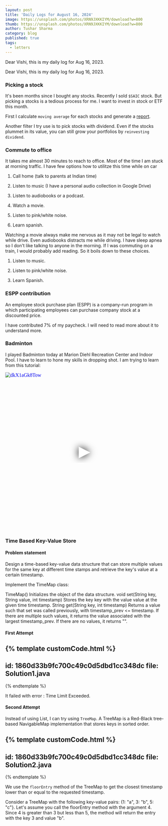 ```yaml
---
layout: post
title: 'Daily Logs for August 16, 2024'
image: https://unsplash.com/photos/XRN9JXKKIYM/download?w=800
thumb: https://unsplash.com/photos/XRN9JXKKIYM/download?w=800
author: Tushar Sharma
category: blog
published: true
tags:
  - letters
---
```


Dear Vishi, this is my daily log for Aug 16, 2023.<!-- truncate_here -->

Dear Vishi, this is my daily log for Aug 16, 2023.

### Picking a stock

It's been months since I bought any stocks. Recently I sold `$SAIC` stock. But picking a stocks is a tedious process for me. I want to invest in stock or ETF this month.

First I calculate `moving average` for each stocks and generate a [report](https://drive.google.com/file/d/11WyMo0tQX6McQNdktcvpav30tlZSJg7p/view?usp=sharing).

Another filter I try use is to pick stocks with dividend. Even if the stocks plummet in its value, you can still grow your portfolios by `reinvesting dividend`.

### Commute to office

It takes me almost 30 minutes to reach to office. Most of the time I am stuck at morning traffic. I have few options how to utilitze this time while on car

1. Call home (talk to parents at Indian time)

2. Listen to music (I have a personal audio collection in Google Drive)

3. Listen to audiobooks or a podcast.

4. Watch a movie.

5. Listen to pink/white noise.

6. Learn spanish.

Watching a movie always make me nervous as it may not be legal to watch while drive. Even audiobooks distracts me while driving. I have sleep apnea so I don't like talking to anyone in the morning. If I was commuting on a train, I would probably add reading. So it boils down to these choices. 

1. Listen to music. 

2. Listen to pink/white noise. 

3. Learn Spanish.


### ESPP contribution

An employee stock purchase plan (ESPP) is a company-run program in which participating employees can purchase company stock at a discounted price.

I have contributed 7% of my paycheck. I will need to read more about it to understand more.

### Badminton

I played Badminton today at Marion Diehl Recreation Center and Indoor Pool. I have to learn to hone my skills in dropping shot. I am trying to learn from this tutorial:

<iframe
  style="position: relative;  width: 100%;" 
   height="500"
  src="https://www.youtube.com/embed/dkX1aGk8Tow?autoplay=1"
  srcdoc="<style>*{padding:0;margin:0;overflow:hidden}html,body{height:100%}img,span{position:absolute;width:100%;top:0;bottom:0;margin:auto}span{height:1.5em;text-align:center;font:48px/1.5 sans-serif;color:white;text-shadow:0 0 0.5em black}</style><a href=https://www.youtube.com/embed/dkX1aGk8Tow?autoplay=1><img src=https://img.youtube.com/vi/dkX1aGk8Tow/hqdefault.jpg alt='dkX1aGk8Tow'><span>▶</span></a>"
  frameborder="0"
  allow="accelerometer; autoplay; encrypted-media; gyroscope; picture-in-picture"
  allowfullscreen
  title="Sample"
></iframe><br>

### Time Based Key-Value Store

#### Problem statement

Design a time-based key-value data structure that can store multiple values for the same key at different time stamps and retrieve the key's value at a certain timestamp.

Implement the TimeMap class:

TimeMap() Initializes the object of the data structure.
void set(String key, String value, int timestamp) Stores the key key with the value value at the given time timestamp.
String get(String key, int timestamp) Returns a value such that set was called previously, with timestamp_prev <= timestamp. If there are multiple such values, it returns the value associated with the largest timestamp_prev. If there are no values, it returns "".

#### First Attempt

{% template  customCode.html %}
---
id: 1860d33b9fc700c49c0d5dbd1cc348dc
file: Solution1.java
---
{% endtemplate %}

It failed with error : Time Limit Exceeded. 


#### Second Attempt

Instead of using List, I can try using `TreeMap`. A TreeMap is a Red-Black tree-based NavigableMap implementation that stores keys in sorted order.

{% template  customCode.html %}
---
id: 1860d33b9fc700c49c0d5dbd1cc348dc
file: Solution2.java
---
{% endtemplate %}

 We use the `floorEntry` method of the TreeMap to get the closest timestamp lower than or equal to the requested timestamp. 

 Consider a TreeMap with the following key-value pairs: {1: "a", 3: "b", 5: "c"}. Let's assume you call the floorEntry method with the argument 4. Since 4 is greater than 3 but less than 5, the method will return the entry with the key 3 and value "b".